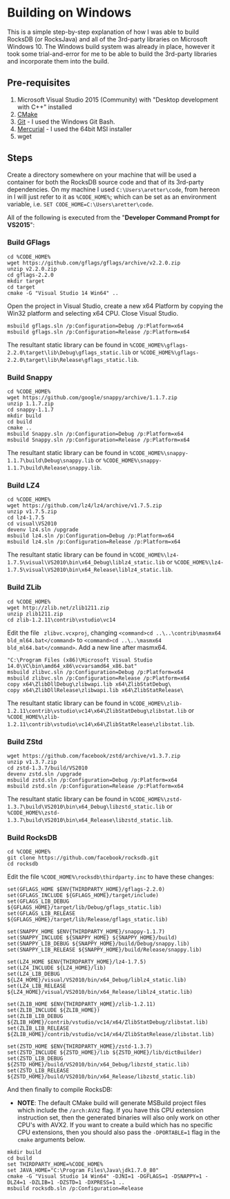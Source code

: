 # Building on Windows

This is a simple step-by-step explanation of how I was able to build RocksDB (or RocksJava) and all of the 3rd-party libraries on Microsoft Windows 10. The Windows build system was already in place, however it took some trial-and-error for me to be able to build the 3rd-party libraries and incorporate them into the build.

## Pre-requisites
1. Microsoft Visual Studio 2015 (Community) with "Desktop development with C++" installed
2. [CMake](https://cmake.org/)
3. [Git](https://git-scm.com/downloads) - I used the Windows Git Bash.
4. [Mercurial](https://www.mercurial-scm.org/wiki/Download) - I used the 64bit MSI installer
5. wget

## Steps

Create a directory somewhere on your machine that will be used a container for both the RocksDB source code and that of its 3rd-party dependencies. On my machine I used `C:\Users\aretter\code`, from hereon in I will just refer to it as `%CODE_HOME%`; which can be set as an environment variable, i.e. `SET CODE_HOME=C:\Users\aretter\code`.

All of the following is executed from the "**Developer Command Prompt for VS2015**":

### Build GFlags
```
cd %CODE_HOME%
wget https://github.com/gflags/gflags/archive/v2.2.0.zip
unzip v2.2.0.zip
cd gflags-2.2.0
mkdir target
cd target
cmake -G "Visual Studio 14 Win64" ..
```

Open the project in Visual Studio, create a new x64 Platform by copying the Win32 platform and selecting x64 CPU. Close Visual Studio.

```
msbuild gflags.sln /p:Configuration=Debug /p:Platform=x64
msbuild gflags.sln /p:Configuration=Release /p:Platform=x64
```

The resultant static library can be found in `%CODE_HOME%\gflags-2.2.0\target\lib\Debug\gflags_static.lib` or `%CODE_HOME%\gflags-2.2.0\target\lib\Release\gflags_static.lib`.


### Build Snappy
```
cd %CODE_HOME%
wget https://github.com/google/snappy/archive/1.1.7.zip
unzip 1.1.7.zip
cd snappy-1.1.7
mkdir build
cd build
cmake ..
msbuild Snappy.sln /p:Configuration=Debug /p:Platform=x64
msbuild Snappy.sln /p:Configuration=Release /p:Platform=x64
```

The resultant static library can be found in `%CODE_HOME%\snappy-1.1.7\build\Debug\snappy.lib` or `%CODE_HOME%\snappy-1.1.7\build\Release\snappy.lib`.


### Build LZ4
```
cd %CODE_HOME%
wget https://github.com/lz4/lz4/archive/v1.7.5.zip
unzip v1.7.5.zip
cd lz4-1.7.5
cd visual\VS2010
devenv lz4.sln /upgrade
msbuild lz4.sln /p:Configuration=Debug /p:Platform=x64
msbuild lz4.sln /p:Configuration=Release /p:Platform=x64
```

The resultant static library can be found in `%CODE_HOME%\lz4-1.7.5\visual\VS2010\bin\x64_Debug\liblz4_static.lib` or `%CODE_HOME%\lz4-1.7.5\visual\VS2010\bin\x64_Release\liblz4_static.lib`.


### Build ZLib
```
cd %CODE_HOME%
wget http://zlib.net/zlib1211.zip
unzip zlib1211.zip
cd zlib-1.2.11\contrib\vstudio\vc14
```

Edit the file ` zlibvc.vcxproj`, changing `<command>cd ..\..\contrib\masmx64 bld_ml64.bat</command>` to `<command>cd ..\..\masmx64 bld_ml64.bat</command>`.
Add a new line after masmx64.

```
"C:\Program Files (x86)\Microsoft Visual Studio 14.0\VC\bin\amd64_x86\vcvarsamd64_x86.bat"
msbuild zlibvc.sln /p:Configuration=Debug /p:Platform=x64
msbuild zlibvc.sln /p:Configuration=Release /p:Platform=x64
copy x64\ZlibDllDebug\zlibwapi.lib x64\ZlibStatDebug\
copy x64\ZlibDllRelease\zlibwapi.lib x64\ZlibStatRelease\
```

The resultant static library can be found in `%CODE_HOME%\zlib-1.2.11\contrib\vstudio\vc14\x64\ZlibStatDebug\zlibstat.lib` or `%CODE_HOME%\zlib-1.2.11\contrib\vstudio\vc14\x64\ZlibStatRelease\zlibstat.lib`.

### Build ZStd
```
wget https://github.com/facebook/zstd/archive/v1.3.7.zip
unzip v1.3.7.zip
cd zstd-1.3.7/build/VS2010
devenv zstd.sln /upgrade
msbuild zstd.sln /p:Configuration=Debug /p:Platform=x64
msbuild zstd.sln /p:Configuration=Release /p:Platform=x64
```

The resultant static library can be found in `%CODE_HOME%\zstd-1.3.7\build\VS2010\bin\x64_Debug\libzstd_static.lib` or `%CODE_HOME%\zstd-1.3.7\build\VS2010\bin\x64_Release\libzstd_static.lib`.


### Build RocksDB
```
cd %CODE_HOME%
git clone https://github.com/facebook/rocksdb.git
cd rocksdb
```

Edit the file `%CODE_HOME%\rocksdb\thirdparty.inc` to have these changes:

```
set(GFLAGS_HOME $ENV{THIRDPARTY_HOME}/gflags-2.2.0)
set(GFLAGS_INCLUDE ${GFLAGS_HOME}/target/include)
set(GFLAGS_LIB_DEBUG ${GFLAGS_HOME}/target/lib/Debug/gflags_static.lib)
set(GFLAGS_LIB_RELEASE ${GFLAGS_HOME}/target/lib/Release/gflags_static.lib)

set(SNAPPY_HOME $ENV{THIRDPARTY_HOME}/snappy-1.1.7)
set(SNAPPY_INCLUDE ${SNAPPY_HOME} ${SNAPPY_HOME}/build)
set(SNAPPY_LIB_DEBUG ${SNAPPY_HOME}/build/Debug/snappy.lib)
set(SNAPPY_LIB_RELEASE ${SNAPPY_HOME}/build/Release/snappy.lib)

set(LZ4_HOME $ENV{THIRDPARTY_HOME}/lz4-1.7.5)
set(LZ4_INCLUDE ${LZ4_HOME}/lib)
set(LZ4_LIB_DEBUG ${LZ4_HOME}/visual/VS2010/bin/x64_Debug/liblz4_static.lib)
set(LZ4_LIB_RELEASE ${LZ4_HOME}/visual/VS2010/bin/x64_Release/liblz4_static.lib)

set(ZLIB_HOME $ENV{THIRDPARTY_HOME}/zlib-1.2.11)
set(ZLIB_INCLUDE ${ZLIB_HOME})
set(ZLIB_LIB_DEBUG ${ZLIB_HOME}/contrib/vstudio/vc14/x64/ZlibStatDebug/zlibstat.lib)
set(ZLIB_LIB_RELEASE ${ZLIB_HOME}/contrib/vstudio/vc14/x64/ZlibStatRelease/zlibstat.lib)

set(ZSTD_HOME $ENV{THIRDPARTY_HOME}/zstd-1.3.7)
set(ZSTD_INCLUDE ${ZSTD_HOME}/lib ${ZSTD_HOME}/lib/dictBuilder)
set(ZSTD_LIB_DEBUG ${ZSTD_HOME}/build/VS2010/bin/x64_Debug/libzstd_static.lib)
set(ZSTD_LIB_RELEASE ${ZSTD_HOME}/build/VS2010/bin/x64_Release/libzstd_static.lib)
```

And then finally to compile RocksDB:

* **NOTE**: The default CMake build will generate MSBuild project files which include the `/arch:AVX2` flag. If you have this CPU extension instruction set, then the generated binaries will also only work on other CPU's with AVX2. If you want to create a build which has no specific CPU extensions, then you should also pass the `-DPORTABLE=1` flag in the `cmake` arguments below.

```
mkdir build
cd build
set THIRDPARTY_HOME=%CODE_HOME%
set JAVA_HOME="C:\Program Files\Java\jdk1.7.0_80"
cmake -G "Visual Studio 14 Win64" -DJNI=1 -DGFLAGS=1 -DSNAPPY=1 -DLZ4=1 -DZLIB=1 -DZSTD=1 -DXPRESS=1 ..
msbuild rocksdb.sln /p:Configuration=Release
```
